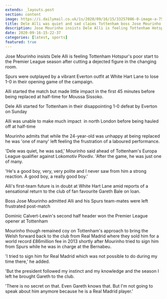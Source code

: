 ```yaml
---
extends: _layouts.post
section: content
image: https://i.dailymail.co.uk/1s/2020/09/16/15/33257886-0-image-a-75_1600265757687.jpg 
title: Dele Alli was quiet and sad claims Tottenham boss Jose Mourinho following poor start 
description: Jose Mourinho insists Dele Alli is feeling Tottenham Hotspurs poor start to the Premier League season after cutting a dejected figure in the changing room. 
date: 2020-09-16-15-22-37 
categories: [latest, sports] 
featured: true 
--- 
```

Jose Mourinho insists Dele Alli is feeling Tottenham Hotspur's poor start to the Premier League season after cutting a dejected figure in the changing room.

Spurs were outplayed by a vibrant Everton outfit at White Hart Lane to lose 1-0 in their opening game of the campaign.

Alli started the match but made little impact in the first 45 minutes before being replaced at half-time for Moussa Sissoko.

Dele Alli started for Tottenham in their disappointing 1-0 defeat by Everton on Sunday

Alli was unable to make much impact  in north London before being hauled off at half-time

Mourinho admits that while the 24-year-old was unhappy at being replaced he was 'one of many' left feeling the frustration of a laboured performance.

'Dele was quiet, he was sad,' Mourinho said ahead of Tottenham's Europa League qualifier against Lokomotiv Plovdiv. 'After the game, he was just one of many.

'He's a good boy, very, very polite and I never saw from him a strong reaction. A good boy, a really good boy.'

Alli's first-team future is in doubt at White Hart Lane amid reports of a sensational return to the club of fan favourite Gareth Bale on loan.

Boss Jose Mourinho admitted Alli and his Spurs team-mates were left frustrated post-match

Dominic Calvert-Lewin's second half header won the Premier League opener at Tottenham

Mourinho though remained coy on Tottenham's approach to bring the Welsh forward back to the club from Real Madrid where they sold him for a world record £86million fee in 2013 shortly after Mourinho tried to sign him from Spurs while he was in charge at the Bernabeu.

'I tried to sign him for Real Madrid which was not possible to do during my time there,' he added.

'But the president followed my instinct and my knowledge and the season I left he brought Gareth to the club.

'There is no secret on that. Even Gareth knows that. But I'm not going to speak about him anymore because he is a Real Madrid player.'

